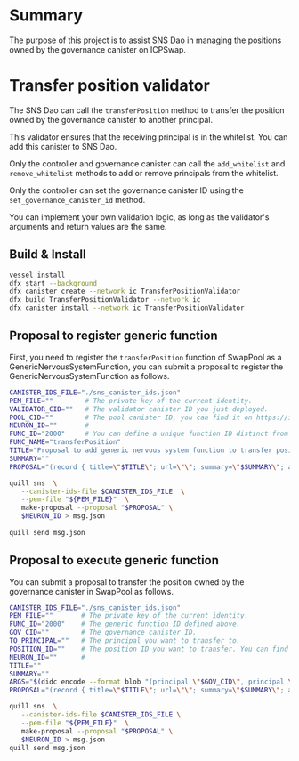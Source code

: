 # Summary
The purpose of this project is to assist SNS Dao in managing the positions owned by the governance canister on ICPSwap.

# Transfer position validator
The SNS Dao can call the `transferPosition` method to transfer the position owned by the governance canister to another principal.

This validator ensures that the receiving principal is in the whitelist. You can add this canister to SNS Dao.

Only the controller and governance canister can call the `add_whitelist` and `remove_whitelist` methods to add or remove principals from the whitelist.

Only the controller can set the governance canister ID using the `set_governance_canister_id` method.

You can implement your own validation logic, as long as the validator's arguments and return values are the same.

## Build & Install
``` sh
vessel install
dfx start --background
dfx canister create --network ic TransferPositionValidator
dfx build TransferPositionValidator --network ic
dfx canister install --network ic TransferPositionValidator
```
## Proposal to register generic function
First, you need to register the `transferPosition` function of SwapPool as a GenericNervousSystemFunction, you can submit a proposal to register the GenericNervousSystemFunction as follows.
``` sh
CANISTER_IDS_FILE="./sns_canister_ids.json"
PEM_FILE=""        # The private key of the current identity.
VALIDATOR_CID=""   # The validator canister ID you just deployed.
POOL_CID=""        # The pool canister ID, you can find it on https://info.icpswap.com/swap.
NEURON_ID=""       # 
FUNC_ID="2000"     # You can define a unique function ID distinct from those of other generic nervous system functions.
FUNC_NAME="transferPosition"  
TITLE="Proposal to add generic nervous system function to transfer position."
SUMMARY=""
PROPOSAL="(record { title=\"$TITLE\"; url=\"\"; summary=\"$SUMMARY\"; action=opt variant {AddGenericNervousSystemFunction = record {id=$FUNC_ID:nat64; name=\"transferPosition\"; description=null; function_type=opt variant {GenericNervousSystemFunction=record{validator_canister_id=opt principal \"$VALIDATOR_CID\"; target_canister_id=opt principal \"$POOL_CID\"; validator_method_name=opt \"validate_transfer_position\"; target_method_name=opt \"transferPosition\"}}}}})"

quill sns  \
   --canister-ids-file $CANISTER_IDS_FILE  \
   --pem-file "${PEM_FILE}"  \
   make-proposal --proposal "$PROPOSAL" \
   $NEURON_ID > msg.json
 
quill send msg.json
```
## Proposal to execute generic function
You can submit a proposal to transfer the position owned by the governance canister in SwapPool as follows.
``` sh
CANISTER_IDS_FILE="./sns_canister_ids.json"
PEM_FILE=""       # The private key of the current identity.
FUNC_ID="2000"    # The generic function ID defined above.
GOV_CID=""        # The governance canister ID.
TO_PRINCIPAL=""   # The principal you want to transfer to.
POSITION_ID=""    # The position ID you want to transfer. You can find your position on https://info.icpswap.com/swap-scan/positions
NEURON_ID=""      # 
TITLE=""          
SUMMARY=""
ARGS="$(didc encode --format blob "(principal \"$GOV_CID\", principal \"$TO_PRINCIPAL\", $POSITION_ID)")"
PROPOSAL="(record { title=\"$TITLE\"; url=\"\"; summary=\"$SUMMARY\"; action=opt variant {ExecuteGenericNervousSystemFunction = record {function_id=$FUNC_ID:nat64; payload=$ARGS}}})"

quill sns  \
   --canister-ids-file $CANISTER_IDS_FILE \
   --pem-file "${PEM_FILE}"  \
   make-proposal --proposal "$PROPOSAL" \
   $NEURON_ID > msg.json
quill send msg.json
```
